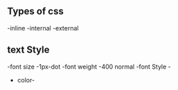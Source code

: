 ## Types of css
-inline
-internal
-external 

## text Style
-font size  -1px-dot
-font weight -400 normal
-font Style -
- color-

##